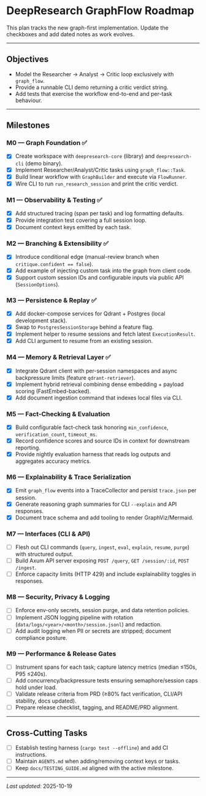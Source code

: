 # DeepResearch GraphFlow Roadmap

This plan tracks the new graph-first implementation. Update the checkboxes and add dated notes as work evolves.

---

## Objectives
- Model the Researcher → Analyst → Critic loop exclusively with `graph_flow`.
- Provide a runnable CLI demo returning a critic verdict string.
- Add tests that exercise the workflow end-to-end and per-task behaviour.

---

## Milestones

### M0 — Graph Foundation ✅
- [x] Create workspace with `deepresearch-core` (library) and `deepresearch-cli` (demo binary).
- [x] Implement Researcher/Analyst/Critic tasks using `graph_flow::Task`.
- [x] Build linear workflow with `GraphBuilder` and execute via `FlowRunner`.
- [x] Wire CLI to run `run_research_session` and print the critic verdict.

### M1 — Observability & Testing ✅
- [x] Add structured tracing (span per task) and log formatting defaults.
- [x] Provide integration test covering a full session loop.
- [x] Document context keys emitted by each task.

### M2 — Branching & Extensibility ✅
- [x] Introduce conditional edge (manual-review branch when `critique.confident == false`).
- [x] Add example of injecting custom task into the graph from client code.
- [x] Support custom session IDs and configurable inputs via public API (`SessionOptions`).

### M3 — Persistence & Replay ✅
- [x] Add docker-compose services for Qdrant + Postgres (local development stack).
- [x] Swap to `PostgresSessionStorage` behind a feature flag.
- [x] Implement helper to resume sessions and fetch latest `ExecutionResult`.
- [x] Add CLI argument to resume from an existing session.

### M4 — Memory & Retrieval Layer ✅
- [x] Integrate Qdrant client with per-session namespaces and async backpressure limits (feature `qdrant-retriever`).
- [x] Implement hybrid retrieval combining dense embedding + payload scoring (FastEmbed-backed).
- [x] Add document ingestion command that indexes local files via CLI.

### M5 — Fact-Checking & Evaluation
- [x] Build configurable fact-check task honoring `min_confidence`, `verification_count`, `timeout_ms`.
- [x] Record confidence scores and source IDs in context for downstream reporting.
- [x] Provide nightly evaluation harness that reads log outputs and aggregates accuracy metrics.

### M6 — Explainability & Trace Serialization
- [x] Emit `graph_flow` events into a TraceCollector and persist `trace.json` per session.
- [x] Generate reasoning graph summaries for CLI `--explain` and API responses.
- [x] Document trace schema and add tooling to render GraphViz/Mermaid.

### M7 — Interfaces (CLI & API)
- [ ] Flesh out CLI commands (`query`, `ingest`, `eval`, `explain`, `resume`, `purge`) with structured output.
- [ ] Build Axum API server exposing `POST /query`, `GET /session/:id`, `POST /ingest`.
- [ ] Enforce capacity limits (HTTP 429) and include explainability toggles in responses.

### M8 — Security, Privacy & Logging
- [ ] Enforce env-only secrets, session purge, and data retention policies.
- [ ] Implement JSON logging pipeline with rotation (`data/logs/<year>/<month>/session.jsonl`) and redaction.
- [ ] Add audit logging when PII or secrets are stripped; document compliance posture.

### M9 — Performance & Release Gates
- [ ] Instrument spans for each task; capture latency metrics (median ≤150s, P95 ≤240s).
- [ ] Add concurrency/backpressure tests ensuring semaphore/session caps hold under load.
- [ ] Validate release criteria from PRD (≥80% fact verification, CLI/API stability, docs updated).
- [ ] Prepare release checklist, tagging, and README/PRD alignment.

---

## Cross-Cutting Tasks
- [ ] Establish testing harness (`cargo test --offline`) and add CI instructions.
- [ ] Maintain `AGENTS.md` when adding/removing context keys or tasks.
- [ ] Keep `docs/TESTING_GUIDE.md` aligned with the active milestone.

---

*Last updated:* 2025-10-19
